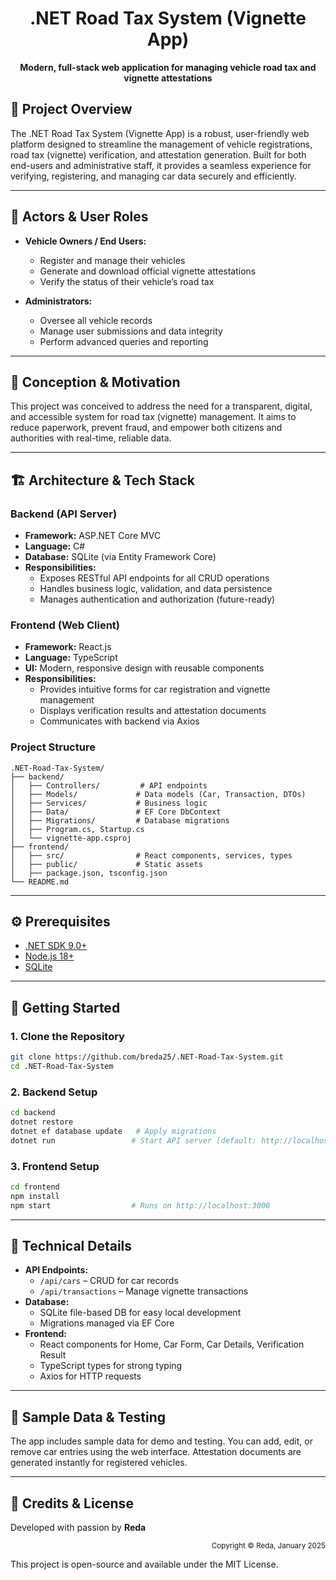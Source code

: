 <div align="center">
   <h1>.NET Road Tax System (Vignette App)</h1>
   <p><strong>Modern, full-stack web application for managing vehicle road tax and vignette attestations</strong></p>
</div>

## 🚗 Project Overview

The .NET Road Tax System (Vignette App) is a robust, user-friendly web platform designed to streamline the management of vehicle registrations, road tax (vignette) verification, and attestation generation. Built for both end-users and administrative staff, it provides a seamless experience for verifying, registering, and managing car data securely and efficiently.

---

## 👥 Actors & User Roles

- **Vehicle Owners / End Users:**
   - Register and manage their vehicles
   - Generate and download official vignette attestations
   - Verify the status of their vehicle’s road tax

- **Administrators:**
   - Oversee all vehicle records
   - Manage user submissions and data integrity
   - Perform advanced queries and reporting

---

## 🧠 Conception & Motivation

This project was conceived to address the need for a transparent, digital, and accessible system for road tax (vignette) management. It aims to reduce paperwork, prevent fraud, and empower both citizens and authorities with real-time, reliable data.

---

## 🏗️ Architecture & Tech Stack

### Backend (API Server)
- **Framework:** ASP.NET Core MVC
- **Language:** C#
- **Database:** SQLite (via Entity Framework Core)
- **Responsibilities:**
   - Exposes RESTful API endpoints for all CRUD operations
   - Handles business logic, validation, and data persistence
   - Manages authentication and authorization (future-ready)

### Frontend (Web Client)
- **Framework:** React.js
- **Language:** TypeScript
- **UI:** Modern, responsive design with reusable components
- **Responsibilities:**
   - Provides intuitive forms for car registration and vignette management
   - Displays verification results and attestation documents
   - Communicates with backend via Axios

### Project Structure
```
.NET-Road-Tax-System/
├── backend/
│   ├── Controllers/         # API endpoints
│   ├── Models/             # Data models (Car, Transaction, DTOs)
│   ├── Services/           # Business logic
│   ├── Data/               # EF Core DbContext
│   ├── Migrations/         # Database migrations
│   ├── Program.cs, Startup.cs
│   └── vignette-app.csproj
├── frontend/
│   ├── src/                # React components, services, types
│   ├── public/             # Static assets
│   ├── package.json, tsconfig.json
└── README.md
```

---

## ⚙️ Prerequisites

- [.NET SDK 9.0+](https://dotnet.microsoft.com/download)
- [Node.js 18+](https://nodejs.org/)
- [SQLite](https://www.sqlite.org/download.html)

---

## 🚀 Getting Started

### 1. Clone the Repository
```sh
git clone https://github.com/breda25/.NET-Road-Tax-System.git
cd .NET-Road-Tax-System
```

### 2. Backend Setup
```sh
cd backend
dotnet restore
dotnet ef database update   # Apply migrations
dotnet run                 # Start API server (default: http://localhost:5000)
```

### 3. Frontend Setup
```sh
cd frontend
npm install
npm start                  # Runs on http://localhost:3000
```

---

## 🧩 Technical Details

- **API Endpoints:**
   - `/api/cars` – CRUD for car records
   - `/api/transactions` – Manage vignette transactions
- **Database:**
   - SQLite file-based DB for easy local development
   - Migrations managed via EF Core
- **Frontend:**
   - React components for Home, Car Form, Car Details, Verification Result
   - TypeScript types for strong typing
   - Axios for HTTP requests

---

## 📝 Sample Data & Testing

The app includes sample data for demo and testing. You can add, edit, or remove car entries using the web interface. Attestation documents are generated instantly for registered vehicles.

---

## 🤝 Credits & License

Developed with passion by **Reda**

<p align="right"><sub>Copyright © Reda, January 2025</sub></p>

This project is open-source and available under the MIT License.